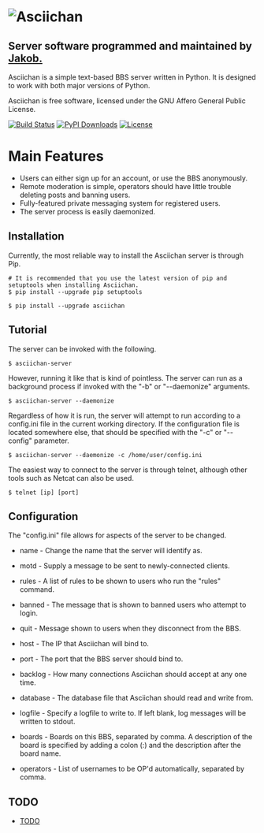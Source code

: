 ![Asciichan](https://raw.github.com/TsarFox/asciichan/master/Asciichan_Logo.png "Asciichan")
=========
## Server software programmed and maintained by [Jakob.](http://tsar-fox.com/)
Asciichan is a simple text-based BBS server written in Python. It is designed to work with both major versions of Python.

Asciichan is free software, licensed under the GNU Affero General Public License.

[![Build Status](https://travis-ci.org/TsarFox/asciichan.svg?branch=master)](https://travis-ci.org/TsarFox/asciichan)  [![PyPI Downloads](https://img.shields.io/pypi/dm/Asciichan.svg)](https://pypi.python.org/pypi/Asciichan/)  [![License](https://img.shields.io/github/license/tsarfox/asciichan.svg)](https://www.gnu.org/licenses/agpl-3.0.html)


Main Features
=============

* Users can either sign up for an account, or use the BBS anonymously.
* Remote moderation is simple, operators should have little trouble deleting posts and banning users.
* Fully-featured private messaging system for registered users.
* The server process is easily daemonized.


Installation
------------

Currently, the most reliable way to install the Asciichan server is through Pip.

    # It is recommended that you use the latest version of pip and setuptools when installing Asciichan.
    $ pip install --upgrade pip setuptools

    $ pip install --upgrade asciichan


Tutorial
--------

The server can be invoked with the following.

    $ asciichan-server

However, running it like that is kind of pointless. The server can run as a background process if invoked with the "-b" or "--daemonize" arguments.

    $ asciichan-server --daemonize

Regardless of how it is run, the server will attempt to run according to a config.ini file in the current working directory. If the configuration file is located somewhere else, that should be specified with the "-c" or "--config" parameter.

    $ asciichan-server --daemonize -c /home/user/config.ini

The easiest way to connect to the server is through telnet, although other tools such as Netcat can also be used.

    $ telnet [ip] [port]


Configuration
-------------

The "config.ini" file allows for aspects of the server to be changed.

* name - Change the name that the server will identify as.
* motd - Supply a message to be sent to newly-connected clients.
* rules - A list of rules to be shown to users who run the "rules" command.
* banned - The message that is shown to banned users who attempt to login.
* quit - Message shown to users when they disconnect from the BBS.

* host - The IP that Asciichan will bind to.
* port - The port that the BBS server should bind to.
* backlog - How many connections Asciichan should accept at any one time.
* database - The database file that Asciichan should read and write from.
* logfile - Specify a logfile to write to. If left blank, log messages will be written to stdout.
* boards - Boards on this BBS, separated by comma. A description of the board is specified by adding a colon (:) and the description after the board name.
* operators - List of usernames to be OP'd automatically, separated by comma.


TODO
----
- [TODO](/TODO.md)